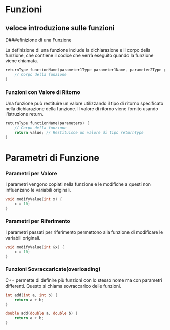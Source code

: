 # Funzioni
## veloce introduzione sulle funzioni 

D###efinizione di una Funzione

La definizione di una funzione include la dichiarazione e il corpo della funzione, che contiene il codice che verrà eseguito quando la funzione viene chiamata.

```cpp
returnType functionName(parameter1Type parameter1Name, parameter2Type parameter2Name, ...) {
    // Corpo della funzione
}
```
### Funzioni con Valore di Ritorno

Una funzione può restituire un valore utilizzando il tipo di ritorno specificato nella dichiarazione della funzione. Il valore di ritorno viene fornito usando l'istruzione return.

```cpp
returnType functionName(parameters) {
    // Corpo della funzione
    return value; // Restituisce un valore di tipo returnType
}
```
# Parametri di Funzione
### Parametri per Valore

I parametri vengono copiati nella funzione e le modifiche a questi non influenzano le variabili originali.
```cpp
void modifyValue(int x) {
    x = 10;
}
```
### Parametri per Riferimento

I parametri passati per riferimento permettono alla funzione di modificare le variabili originali.
```cpp
void modifyValue(int &x) {
    x = 10;
}
```

### Funzioni Sovraccaricate(overloading)

C++ permette di definire più funzioni con lo stesso nome ma con parametri differenti. Questo si chiama sovraccarico delle funzioni.
```cpp
int add(int a, int b) {
    return a + b;
}

double add(double a, double b) {
    return a + b;
}
```


